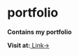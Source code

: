 # portfolio
<b><p>Contains my portfolio</p></b>

<b>Visit at:</b><a href="https://praddy2009.github.io/portfolio/" target="_blank"> Link-></a>
